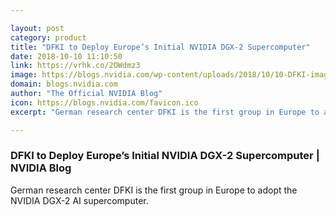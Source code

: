 ```yaml
---

layout: post
category: product
title: "DFKI to Deploy Europe’s Initial NVIDIA DGX-2 Supercomputer"
date: 2018-10-10 11:10:50
link: https://vrhk.co/2OWdmz3
image: https://blogs.nvidia.com/wp-content/uploads/2018/10/10-DFKI-image-flooding.jpg
domain: blogs.nvidia.com
author: "The Official NVIDIA Blog"
icon: https://blogs.nvidia.com/favicon.ico
excerpt: "German research center DFKI is the first group in Europe to adopt the NVIDIA DGX-2 AI supercomputer."

---
```


### DFKI to Deploy Europe’s Initial NVIDIA DGX-2 Supercomputer | NVIDIA Blog

German research center DFKI is the first group in Europe to adopt the NVIDIA DGX-2 AI supercomputer.